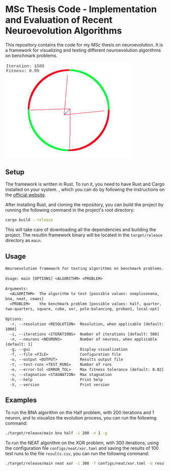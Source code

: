 # MSc Thesis Code - Implementation and Evaluation of Recent Neuroevolution Algorithms

This repository contains the code for my MSc thesis on neuroevolution.
It is a framework for visualizing and testing different neuroevolution algorithms on benchmark problems.

<!-- ![Screenshot](images/screenshot.png) -->
<img src="images/screenshot.png" width="400">

## Setup

The framework is written in Rust. To run it, you need to have Rust and Cargo installed on your system. , which you can do by following the instructions on the
[official website](https://www.rust-lang.org/tools/install).

After installing Rust, and cloning the repository, you can build the project by running the following command in the project's root directory:

```bash
cargo build --release
```

This will take care of downloading all the dependencies and building the project. The resultin framework binary will be located in the `target/release` directory as `main`.

## Usage

```
Neuroevolution framework for testing algorithms on benchmark problems.

Usage: main [OPTIONS] <ALGORITHM> <PROBLEM>

Arguments:
  <ALGORITHM>  The algorithm to test [possible values: oneplusonena, bna, neat, cmaes]
  <PROBLEM>    the benchmark problem [possible values: half, quarter, two-quarters, square, cube, xor, pole-balancing, proben1, local-opt]

Options:
  -r, --resolution <RESOLUTION>  Resolution, when applicable [default: 1000]
  -i, --iterations <ITERATIONS>  Number of iterations [default: 500]
  -n, --neurons <NEURONS>        Number of neurons, when applicable [default: 1]
  -g, --gui                      Display visualization
  -f, --file <FILE>              Configuration file
  -o, --output <OUTPUT>          Results output file
  -t, --test-runs <TEST_RUNS>    Number of runs
  -e, --error-tol <ERROR_TOL>    Max fitness tolerance [default: 0.02]
  -s, --stagnation <STAGNATION>  Max stagnation
  -h, --help                     Print help
  -V, --version                  Print version
```

## Examples

To run the BNA algorithm on the Half problem, with 200 iterations and 1 neuron, and to visualize the evolution process, you can run the following command:

```bash
./target/release/main bna half -i 200 -n 1 -g
```

To run the NEAT algorithm on the XOR problem, with 300 iterations, using the configuration file `configs/neat/xor.toml` and saving the results of 100 test runs to the file `results.csv`,
you can run the following command:

```bash
./target/release/main neat xor -i 300 -f configs/neat/xor.toml -o results.csv -t 100
```
